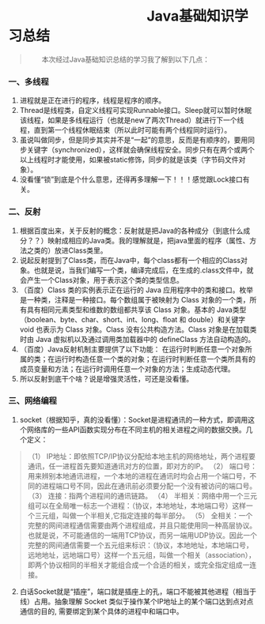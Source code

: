 # &emsp;&emsp;&emsp;&emsp;&emsp;&emsp;&emsp;&emsp;&emsp;&emsp;Java基础知识学习总结
> &emsp;&emsp;本次经过Java基础知识总结的学习我了解到以下几点：
### 一、多线程
1. 进程就是正在进行的程序，线程是程序的顺序。
2. Thread是线程类，自定义线程可实现Runnable接口。Sleep就可以暂时休眠该线程，如果是多线程运行（也就是new了两次Thread）就进行下一个线程，直到第一个线程休眠结束（所以此时可能有两个线程同时运行）。
3. 虽说叫做同步，但是同步其实并不是“一起”的意思，反而是有顺序的，要用同步关键字（synchronized），这样就会确保线程安全。同步只有在两个或两个以上线程时才能使用，如果被static修饰，同步的就是该类（字节码文件对象）。
4. 没看懂“锁”到底是个什么意思，还得再多理解一下！！！感觉跟Lock接口有关。
### 二、反射
1. 根据百度出来，关于反射的概念：反射就是把Java的各种成分（到底什么成分？？）映射成相应的Java类。我的理解就是，把java里面的程序（属性、方法之类的）放进Class类里。
2. 说起反射提到了Class类，而在Java中，每个class都有一个相应的Class对象。也就是说，当我们编写一个类，编译完成后，在生成的.class文件中，就会产生一个Class对象，用于表示这个类的类型信息。
3. （百度）Class 类的实例表示正在运行的 Java 应用程序中的类和接口。枚举是一种类，注释是一种接口。每个数组属于被映射为 Class 对象的一个类，所有具有相同元素类型和维数的数组都共享该 Class 对象。基本的 Java类型（boolean、byte、char、short、int、long、float 和 double）和关键字 void 也表示为 Class 对象。Class 没有公共构造方法。Class 对象是在加载类时由 Java 虚拟机以及通过调用类加载器中的 defineClass 方法自动构造的。
4. （百度）Java反射机制主要提供了以下功能： 在运行时判断任意一个对象所属的类；在运行时构造任意一个类的对象；在运行时判断任意一个类所具有的成员变量和方法；在运行时调用任意一个对象的方法；生成动态代理。
5. 所以反射到底干个啥？说是增强灵活性，可还是没看懂。
### 三、网络编程
1. socket（根据知乎，真的没看懂）：Socket是进程通讯的一种方式，即调用这个网络库的一些API函数实现分布在不同主机的相关进程之间的数据交换。几个定义：
>（1） IP地址：即依照TCP/IP协议分配给本地主机的网络地址，两个进程要通讯，任一进程首先要知道通讯对方的位置，即对方的IP。
>（2） 端口号：用来辨别本地通讯进程，一个本地的进程在通讯时均会占用一个端口号，不同的进程端口号不同，因此在通讯前必须要分配一个没有被访问的端口号。
>（3） 连接：指两个进程间的通讯链路。
>（4） 半相关：网络中用一个三元组可以在全局唯一标志一个进程：（协议，本地地址，本地端口号）这样一个三元组，叫做一个半相关,它指定连接的每半部分。
>（5） 全相关：一个完整的网间进程通信需要由两个进程组成，并且只能使用同一种高层协议。也就是说，不可能通信的一端用TCP协议，而另一端用UDP协议。因此一个完整的网间通信需要一个五元组来标识：（协议，本地地址，本地端口号，远地地址，远地端口号）这样一个五元组，叫做一个相关（association），即两个协议相同的半相关才能组合成一个合适的相关，或完全指定组成一连接。
2. 白话Socket就是“插座”，端口就是插座上的孔，端口不能被其他进程（相当于线）占用。抽象理解 Socket 类似于操作某个IP地址上的某个端口达到点对点通信的目的, 需要绑定到某个具体的进程中和端口中。
